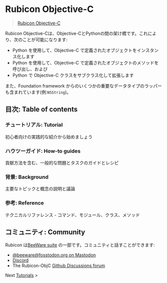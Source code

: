 # Rubicon Objective-C

> [Rubicon Objective-C](https://rubicon-objc.readthedocs.io/en/stable/)

Rubicon Objective-Cは、Objective-CとPythonの間の架け橋です。これにより、次のことが可能になります:

- Python を使用して、Objective-C で定義されたオブジェクトをインスタンス化します
- Python を使用して、Objective-C で定義されたオブジェクトのメソッドを呼び出し、および
- Python で Objective-C クラスをサブクラス化して拡張します


また、Foundation framework からのいくつかの重要なデータタイプのラッパーも含まれています(例:`NSString`)。



## 目次: Table of contents

### チュートリアル: Tutorial

初心者向けの実践的な紹介から始めましょう

### ハウツーガイド: How-to guides

貢献方法を含む、一般的な問題とタスクのガイドとレシピ

### 背景: Background

主要なトピックと概念の説明と議論

### 参考: Reference

テクニカルリファレンス - コマンド、モジュール、クラス、メソッド

## コミュニティ: Community

Rubicon は[BeeWare suite](https://beeware.org/) の一部です。コミュニティと話すことができます:

- [@beeware@fosstodon.org on Mastodon](https://fosstodon.org/@beeware)
- [Discord](https://beeware.org/bee/chat/)
- The Rubicon-ObjC [Github Discussions forum](https://github.com/beeware/rubicon-objc/discussions)


Next [Tutorials](https://rubicon-objc.readthedocs.io/en/stable/tutorial/index.html) >

